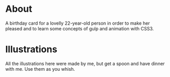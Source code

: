 About
============

A birthday card for a lovelly 22-year-old person in order to make her pleased and to learn some concepts of gulp and animation with CSS3.

# Illustrations

All the illustrations here were made by me, but get a spoon and have dinner with me. Use them as you whish. 


